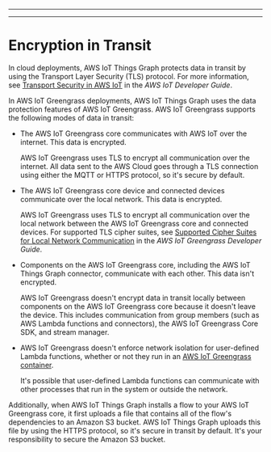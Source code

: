 --------

--------

# Encryption in Transit<a name="encryption-in-transit"></a>

In cloud deployments, AWS IoT Things Graph protects data in transit by using the Transport Layer Security \(TLS\) protocol\. For more information, see [Transport Security in AWS IoT](https://docs.aws.amazon.com/iot/latest/developerguide/transport-security.html) in the *AWS IoT Developer Guide*\.

In AWS IoT Greengrass deployments, AWS IoT Things Graph uses the data protection features of AWS IoT Greengrass\. AWS IoT Greengrass supports the following modes of data in transit:
+ The AWS IoT Greengrass core communicates with AWS IoT over the internet\. This data is encrypted\.

  AWS IoT Greengrass uses TLS to encrypt all communication over the internet\. All data sent to the AWS Cloud goes through a TLS connection using either the MQTT or HTTPS protocol, so it's secure by default\.
+ The AWS IoT Greengrass core device and connected devices communicate over the local network\. This data is encrypted\.

  AWS IoT Greengrass uses TLS to encrypt all communication over the local network between the AWS IoT Greengrass core and connected devices\. For supported TLS cipher suites, see [Supported Cipher Suites for Local Network Communication](https://docs.aws.amazon.com/greengrass/latest/developerguide/gg-sec.html#gg-cipher-suites) in the *AWS IoT Greengrass Developer Guide*\.
+ Components on the AWS IoT Greengrass core, including the AWS IoT Things Graph connector, communicate with each other\. This data isn't encrypted\.

  AWS IoT Greengrass doesn't encrypt data in transit locally between components on the AWS IoT Greengrass core because it doesn't leave the device\. This includes communication from group members \(such as AWS Lambda functions and connectors\), the AWS IoT Greengrass Core SDK, and stream manager\.
+ AWS IoT Greengrass doesn't enforce network isolation for user\-defined Lambda functions, whether or not they run in an [AWS IoT Greengrass container](https://docs.aws.amazon.com/greengrass/latest/developerguide/lambda-group-config.html#lambda-containerization-considerations)\.

  It's possible that user\-defined Lambda functions can communicate with other processes that run in the system or outside the network\.

Additionally, when AWS IoT Things Graph installs a flow to your AWS IoT Greengrass core, it first uploads a file that contains all of the flow's dependencies to an Amazon S3 bucket\. AWS IoT Things Graph uploads this file by using the HTTPS protocol, so it's secure in transit by default\. It's your responsibility to secure the Amazon S3 bucket\.